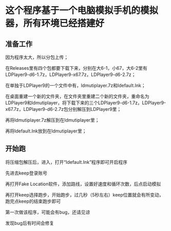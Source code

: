 # **这个程序基于一个电脑模拟手机的模拟器，所有环境已经搭建好**

## 准备工作

因为程序太大，所以分包上传；

在Releases里有四个包都要下载下来，分别在大6-1，小67，大6-2里有LDPlayer9-d6-1.7z，LDPlayer9-x67.7z，LDPlayer9-d6-2.7z；

在单独于LDPlayer9的一个文件中有，ldmutiplayer.7z和Idefault.Ink；

在桌面重建一个新的文件夹，在文件夹里重建二个新的文件夹，重命名为LDPlayer9和ldmutiplayer，将下载下来的三个LDPlayer9-d6-1.7z，LDPlayer9-x67.7z，LDPlayer9-d6-2.7z包分别解压到LDPlayer9里；

再将ldmutiplayer.7z解压到在ldmutiplayer里；

再将Idefault.Ink放到在ldmutiplayer里；



## 开始跑

将压缩包解压后，进入，打开“Idefault.Ink”程序即可开启程序

先进去keep登录账号

再打开Fake Location软件，添加路线，设置好速度和循环次数，后点启动模拟

再打开keep选择跑步，开始跑步，过几秒（5秒左右）keep位置就会有所变动，跑完点keep的结束跑步即可







第一次做该程序，可能会有bug，还请见谅

发现bug后有时间会修复
